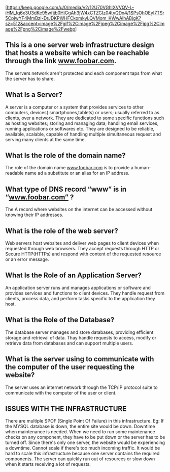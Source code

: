 [https://keep.google.com/u/0/media/v2/12U70VGhIXVVQV-L-iHM_fq6x3U3dKe95wfjjb0HiGgAh3jW4xCTZGIz04tyQDx4/1SPsOhOEyI7TSr5CpiwYF4MmBzl-DrJDKPWHFCkomkyLQVMom_KWwAihABjgK?sz=512&accept=image%2Fgif%2Cimage%2Fjpeg%2Cimage%2Fjpg%2Cimage%2Fpng%2Cimage%2Fwebp]

## This is a one server web infrastructure design that hosts a website which can be reachable through the link www.foobar.com. 
The servers network aren't protected and each component taps from what the server has to share.
## What Is a Server?
A server is a computer or a system that provides services to other computers, devices( smartphones,tablets) or users; usually referred to as clients, over a network. 
They are dedicated to some specific functions such as hosting websites; storing and managing data; handling email services, running applications or softwares etc.
They are designed to be reliable, available, scalable, capable of handling multiple simultaneous request and serving many clients at the same time.

## What Is the role of the domain name?
The role of the domain name www.foobar.com is to provide a human-readable name ad a substitute or an alias for an IP address. 

## What type of DNS record “www” is in “www.foobar.com” ?
The A record where websites on the internet can be accessed without knowing their IP addresses.
## What is the role of the web server?
Web servers host websites and deliver web pages to client devices when requested through web browsers. They accept requests through HTTP or  Secure HTTP(HTTPs) and respond with content of the requested resource or an error message.
## What Is the Role of an Application Server?
An application server runs and manages applications or software and provides services and functions to client devices. They handle request from clients, process data, and perform tasks specific to the application they host.
## What is the Role of the Database?
The database server manages and store databases, providing efficient storage and retrieval of data. Thay handle requests to access, modify or retrieve data from databases and can support multiple users.

## What is the server using to communicate with the computer of the user requesting the website?
The server uses an internet network through the TCP/IP protocol suite to communicate with the computer of the user or client.
## ISSUES WITH THE INFRASTRUCTURE 
There are multiple SPOF (Single Point Of Failure) in this infrastructure. Eg: If the MYSQL database is down, the entire site would be down.
Downtime when maintenance is  needed. 
When we need to run some maintenance checks on any component, they have to be put down or the server has to be turned off. Since there's only one server, the website would be experiencing a downtime.
Cannot scale if there's too much incoming traffic.
It would be hard to scale this infrastructure because one server contains the required components. The server can quickly run out of resources or slow down when it starts receiving a lot of requests.




